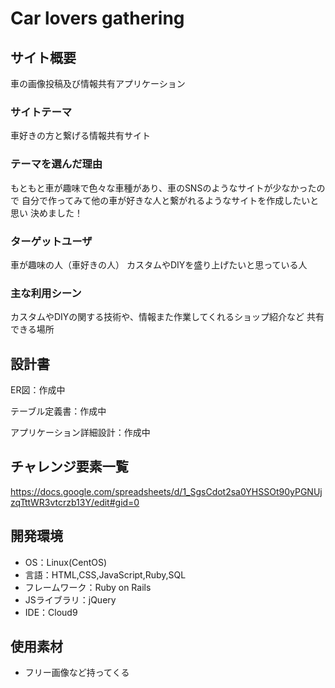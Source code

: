 # Car lovers gathering

## サイト概要
車の画像投稿及び情報共有アプリケーション

### サイトテーマ
車好きの方と繋げる情報共有サイト

### テーマを選んだ理由
もともと車が趣味で色々な車種があり、車のSNSのようなサイトが少なかったので
自分で作ってみて他の車が好きな人と繋がれるようなサイトを作成したいと思い
決めました！

### ターゲットユーザ
車が趣味の人（車好きの人）
カスタムやDIYを盛り上げたいと思っている人

### 主な利用シーン
カスタムやDIYの関する技術や、情報また作業してくれるショップ紹介など
共有できる場所

## 設計書
ER図：作成中

テーブル定義書：作成中

アプリケーション詳細設計：作成中

## チャレンジ要素一覧
<https://docs.google.com/spreadsheets/d/1_SgsCdot2sa0YHSSOt90yPGNUjzqTttWR3vtcrzb13Y/edit#gid=0>

## 開発環境
- OS：Linux(CentOS)
- 言語：HTML,CSS,JavaScript,Ruby,SQL
- フレームワーク：Ruby on Rails
- JSライブラリ：jQuery
- IDE：Cloud9

## 使用素材
- フリー画像など持ってくる
